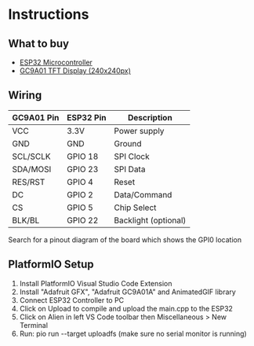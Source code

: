 # Instructions

## What to buy
- [ESP32 Microcontroller](https://a.aliexpress.com/_ExcwL9k)
- [GC9A01 TFT Display (240x240px)](https://a.aliexpress.com/_EuVPvME)

## Wiring
|GC9A01 Pin|ESP32 Pin|Description|
|------|------|------|
|VCC|3.3V|Power supply|
GND|GND|Ground|
|SCL/SCLK|GPIO 18|SPI Clock
|SDA/MOSI|GPIO 23|SPI Data|
|RES/RST|GPIO 4|Reset|
|DC|GPIO 2|Data/Command|
|CS|GPIO 5|Chip Select|
|BLK/BL|GPIO 22|Backlight (optional)|

Search for a pinout diagram of the board which shows the GPI0 location

## PlatformIO Setup
1. Install PlatformIO Visual Studio Code Extension
2. Install "Adafruit GFX", "Adafruit GC9A01A" and AnimatedGIF library
3. Connect ESP32 Controller to PC
4. Click on Upload to compile and upload the main.cpp to the ESP32
5. Click on Alien in left VS Code toolbar then Miscellaneous > New Terminal
6. Run: pio run --target uploadfs (make sure no serial monitor is running)
